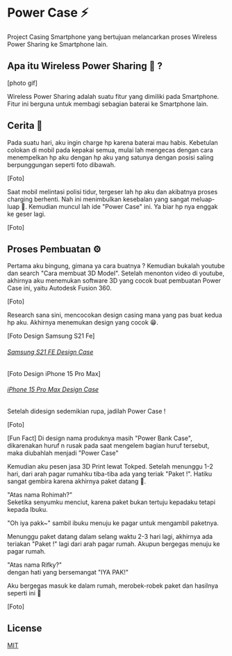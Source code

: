# Power Case ⚡

Project Casing Smartphone yang bertujuan melancarkan proses Wireless Power Sharing ke Smartphone lain.

## Apa itu Wireless Power Sharing 🛜  ?
[photo gif]


Wireless Power Sharing adalah suatu fitur yang dimiliki pada Smartphone.
Fitur ini berguna untuk membagi sebagian baterai ke Smartphone lain.




## Cerita 📖


Pada suatu hari, aku ingin charge hp karena baterai mau habis. Kebetulan colokan
di mobil pada kepakai semua, mulai lah mengecas dengan cara menempelkan hp aku 
dengan hp aku yang satunya dengan posisi saling berpunggungan seperti foto dibawah. 

[Foto]

Saat mobil melintasi polisi tidur, tergeser lah hp aku dan akibatnya proses charging 
berhenti. Nah ini menimbulkan kesebalan yang sangat meluap-luap 🤯. Kemudian muncul lah
ide "Power Case" ini. Ya biar hp nya enggak ke geser lagi.

[Foto]

## Proses Pembuatan ⚙️

Pertama aku bingung, gimana ya cara buatnya ? Kemudian bukalah youtube dan search "Cara membuat 3D Model". Setelah menonton video di youtube, akhirnya aku menemukan software 3D yang 
cocok buat pembuatan Power Case ini, yaitu Autodesk Fusion 360.

[Foto]

Research sana sini, mencocokan design casing mana yang pas buat kedua hp aku. 
Akhirnya menemukan design yang cocok 😁.

[Foto Design Samsung S21 Fe]
###### [Samsung S21 FE Design Case](https://www.thingiverse.com/thing:5589137)
[Foto Design iPhone 15 Pro Max]
###### [iPhone 15 Pro Max Design Case](https://www.printables.com/model/590889-iphone-15-pro-max-case)


Setelah didesign sedemikian rupa, jadilah Power Case !

[Foto]

[Fun Fact]
Di design nama produknya masih "Power Bank Case", dikarenakan huruf n rusak pada saat mengelem bagian huruf tersebut, maka diubahlah menjadi "Power Case"          


Kemudian aku pesen jasa 3D Print lewat Tokped. Setelah menunggu 1-2 hari, dari arah pagar rumahku tiba-tiba ada yang teriak "Paket !". Hatiku sangat gembira karena akhirnya paket datang 🫶.

"Atas nama Rohimah?"  
Seketika senyumku menciut, karena paket bukan tertuju kepadaku tetapi kepada Ibuku.

"Oh iya pakk~" sambil ibuku menuju ke pagar untuk mengambil paketnya.

Menunggu paket datang dalam selang waktu 2-3 hari lagi, akhirnya ada teriakan "Paket !" lagi dari arah pagar rumah. Akupun bergegas menuju ke pagar rumah.

"Atas nama Rifky?"  
dengan hati yang bersemangat "IYA PAK!"

Aku bergegas masuk ke dalam rumah, merobek-robek paket dan hasilnya seperti ini 🤩

[Foto] 
## License

[MIT](https://choosealicense.com/licenses/mit/)
